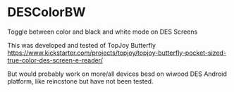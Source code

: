 # DESColorBW
Toggle between color and black and white mode on DES Screens

This was developed and tested of TopJoy Butterfly
https://www.kickstarter.com/projects/topjoy/topjoy-butterfly-pocket-sized-true-color-des-screen-e-reader/

But would probably work on more/all devices besd on wiwood DES Android platform, like reincstone but have not been tested.
